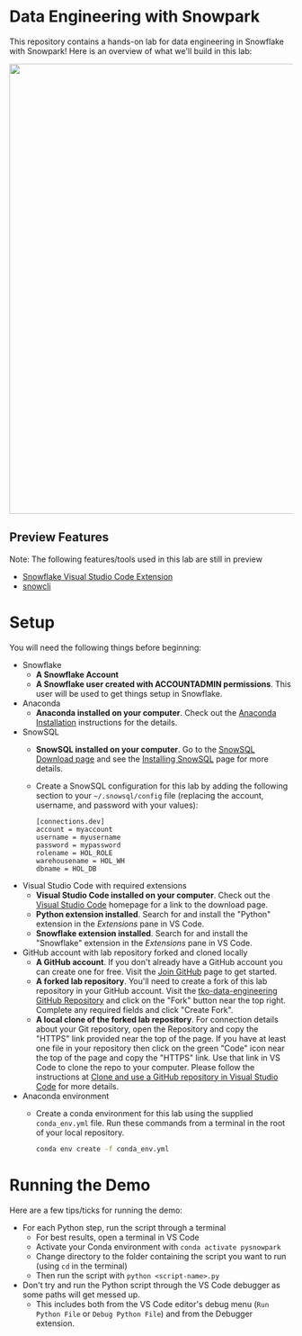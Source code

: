 # Data Engineering with Snowpark
This repository contains a hands-on lab for data engineering in Snowflake with Snowpark! Here is an overview of what we'll build in this lab:

<img src="images/demo_overview.png" width=800px>

## Preview Features
Note: The following features/tools used in this lab are still in preview
* [Snowflake Visual Studio Code Extension](https://marketplace.visualstudio.com/items?itemName=snowflake.snowflake-vsc)
* [snowcli](https://github.com/Snowflake-Labs/snowcli)


# Setup
You will need the following things before beginning:

* Snowflake
    * **A Snowflake Account**
    * **A Snowflake user created with ACCOUNTADMIN permissions**. This user will be used to get things setup in Snowflake.
* Anaconda
    * **Anaconda installed on your computer**. Check out the [Anaconda Installation](https://docs.anaconda.com/anaconda/install/) instructions for the details.
* SnowSQL
    * **SnowSQL installed on your computer**. Go to the [SnowSQL Download page](https://developers.snowflake.com/snowsql/) and see the [Installing SnowSQL](https://docs.snowflake.com/en/user-guide/snowsql-install-config.html) page for more details.
    * Create a SnowSQL configuration for this lab by adding the following section to your `~/.snowsql/config` file (replacing the account, username, and password with your values):

        ```
        [connections.dev]
        account = myaccount
        username = myusername
        password = mypassword
        rolename = HOL_ROLE
        warehousename = HOL_WH
        dbname = HOL_DB
        ```
* Visual Studio Code with required extensions
    * **Visual Studio Code installed on your computer**. Check out the [Visual Studio Code](https://code.visualstudio.com/) homepage for a link to the download page.
    * **Python extension installed**. Search for and install the "Python" extension in the *Extensions* pane in VS Code.
    * **Snowflake extension installed**. Search for and install the "Snowflake" extension in the *Extensions* pane in VS Code.
* GitHub account with lab repository forked and cloned locally
    * **A GitHub account**. If you don't already have a GitHub account you can create one for free. Visit the [Join GitHub](https://github.com/signup) page to get started.
    * **A forked lab repository**. You'll need to create a fork of this lab repository in your GitHub account. Visit the [tko-data-engineering GitHub Repository](https://github.com/sfc-gh-jhansen/tko-data-engineering) and click on the "Fork" button near the top right. Complete any required fields and click "Create Fork".
    * **A local clone of the forked lab repository**. For connection details about your Git repository, open the Repository and copy the "HTTPS" link provided near the top of the page. If you have at least one file in your repository then click on the green "Code" icon near the top of the page and copy the "HTTPS" link. Use that link in VS Code to clone the repo to your computer. Please follow the instructions at [Clone and use a GitHub repository in Visual Studio Code](https://learn.microsoft.com/en-us/azure/developer/javascript/how-to/with-visual-studio-code/clone-github-repository) for more details.
* Anaconda environment
    * Create a conda environment for this lab using the supplied `conda_env.yml` file. Run these commands from a terminal in the root of your local repository.

        ```bash
        conda env create -f conda_env.yml
        ```

# Running the Demo
Here are a few tips/ticks for running the demo:

* For each Python step, run the script through a terminal
    * For best results, open a terminal in VS Code
    * Activate your Conda environment with `conda activate pysnowpark`
    * Change directory to the folder containing the script you want to run (using `cd` in the terminal)
    * Then run the script with `python <script-name>.py`
* Don't try and run the Python script through the VS Code debugger as some paths will get messed up.
    * This includes both from the VS Code editor's debug menu (`Run Python File` or `Debug Python File`) and from the Debugger extension.
